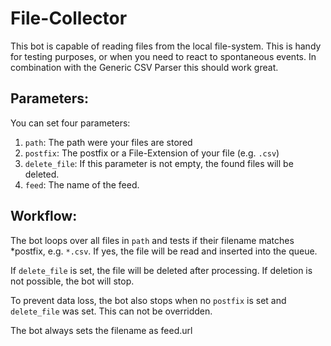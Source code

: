 # File-Collector

This bot is capable of reading files from the local file-system.
This is handy for testing purposes, or when you need to react to spontaneous
events. In combination with the Generic CSV Parser this should work great.

## Parameters:

You can set four parameters:
 1. `path`: The path were your files are stored
 2. `postfix`: The postfix or a File-Extension of your file (e.g. `.csv`)
 3. `delete_file`: If this parameter is not empty, the found files will be deleted.
 4. `feed`: The name of the feed.

## Workflow:

The bot loops over all files in `path` and tests if their filename matches
*postfix, e.g. `*.csv`. If yes, the file will be read and inserted into the
queue.

If `delete_file` is set, the file will be deleted after processing. If deletion
is not possible, the bot will stop.

To prevent data loss, the bot also stops when no `postfix` is set and
`delete_file` was set. This can not be overridden.

The bot always sets the filename as feed.url 
